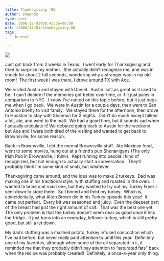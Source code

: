 ```yaml
---
title: Thanksgiving ’06
author: shawndo
type: post
date: 2006-12-01T08:41:36+00:00
url: /2006/12/01/thanksgiving-06
tags:
  - Journal

---
```

![](/images/2006/11/20061125_Shenanigans.jpg)

Just got back from 2 weeks in Texas.  I went early for Thanksgiving and tried to surprise my mother.  She actually didn’t recognize me, and was in shock for about 2 full seconds, wondering why a stranger was in my old room!  The first week I was there, I drove around TX with Ace.  

We visited Austin and stayed with Daniel.  Austin isn’t as great as it used to be.  I can’t decide if the memories got better over time, or if it just pales in comparison to NYC.  I know I’ve ranted on this topic before, but it just bugs me when I go back.  We were in Austin for a couple days, then went to San Antonio briefly to visit family.  We stayed there for the afternoon, then drove to Houston to stay with Shannon for 2 nights.  Didn’t do much except talked a lot, ate, and went to the mall.  We had a good time, but it sounds sad when I actually articulate it! We debated going back to Austin for the weekend, but Ace and I were both tired of the visiting and wanted to get back to Brownsville, for some reason.  

Back in Brownsville, I did the normal Brownsville stuff.  Ate Mexican food, went to some movies, hung out at a friend’s pub Shenanigans (The only Irish Pub in Brownsville, I think).  Kept running into people I kind of recognized, but not enough to actually start a conversation.  They’ll probably think I’m some kind of snob, but whatever.  

Thanksgiving came around, and the idea was to make 2 turkeys.  Dad was making one in his traditional style, with stuffing and roasted in the oven.  I wanted to brine and roast one, but they wanted to try out my Turkey Fryer I sent down to store there.  So I brined and fried my turkey.  Which is, coincidentally, what Alton Brown did in his Turkey episode this year!  It came out perfect.  Every bit was seasoned and juicy.  Even the deepest part of the breast had just the right amount of salt.  That was the best one yet.  The only problem is that the turkey doesn’t seem near as good once it hits the fridge.  It just turns into an everyday, leftover turkey, which is still pretty good, but still a let down.  

My dad’s stuffing was a mashed potato, turkey infused concoction which I’ve had before, but never really paid attention to until this year.  Definitely one of my favorites, although when some of the oil separated in it, it reminded me that they probably didn’t pay attention to “saturated fats” back when the recipe was probably created!  Definitely, a once-a-year only thing.
